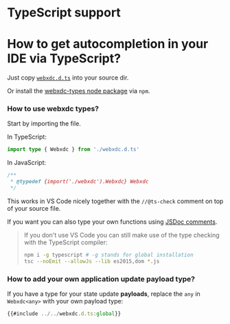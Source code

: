 
# TypeScript support

# How to get autocompletion in your IDE via TypeScript? 

Just copy [`webxdc.d.ts`](https://github.com/webxdc/webxdc_docs/blob/master/webxdc.d.ts) into your source dir. 

Or install the [webxdc-types node package](https://www.npmjs.com/package/webxdc-types#types-for-webxdc) via `npm`. 

### How to use webxdc types? 

Start by importing the file.

In TypeScript: 

```typescript
import type { Webxdc } from './webxdc.d.ts'
```

In JavaScript:

```javascript
/**
 * @typedef {import('./webxdc').Webxdc} Webxdc
 */
```

This works in VS Code nicely together with the `//@ts-check` comment on top of your source file.

If you want you can also type your own functions using [JSDoc comments](https://jsdoc.app/).

> If you don't use VS Code you can still make use of the type checking with the TypeScript compiler:
>
> ```sh
> npm i -g typescript # -g stands for global installation
> tsc --noEmit --allowJs --lib es2015,dom *.js
> ```

### How to add your own application update payload type? 

If you have a type for your state update **payloads**, replace the `any` in `Webxdc<any>` with your own payload type:

```typescript
{{#include ../../webxdc.d.ts:global}}
```


